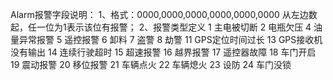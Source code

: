 
Alarm报警字段说明：
1、格式：0000,0000,0000,0000,0000,0000 从左边数起，任一位为1表示该位有报警；
2、报警类型定义
   1        主电被切断
2        电瓶欠压
4	       油量异常报警
5	       遥控报警
6	       卸料
7	       盗警
8	       劫警
11	       GPS定位时间过长
13	       GPS接收机没有输出
14	       连续行驶超时
15	       超速报警
16	       越界报警
17	       遥控器故障
18	       车门开启
19	       震动报警
20	       移位报警
21	       车辆点火
22	       车辆熄火
23	       设防
24	       车门没锁
